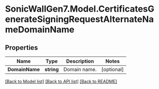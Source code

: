 # SonicWallGen7.Model.CertificatesGenerateSigningRequestAlternateNameDomainName

## Properties

Name | Type | Description | Notes
------------ | ------------- | ------------- | -------------
**DomainName** | **string** | Domain name. | [optional] 

[[Back to Model list]](../README.md#documentation-for-models) [[Back to API list]](../README.md#documentation-for-api-endpoints) [[Back to README]](../README.md)

